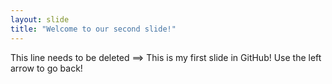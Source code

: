 ```yaml
---
layout: slide
title: "Welcome to our second slide!"
---
```

This line needs to be deleted ==> This is my first slide in GitHub!
Use the left arrow to go back!
